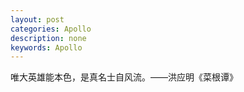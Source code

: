 ```yaml
---
layout: post
categories: Apollo
description: none
keywords: Apollo
---
```


唯大英雄能本色，是真名士自风流。——洪应明《菜根谭》

